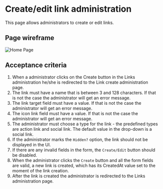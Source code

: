 # Create/edit link administration

This page allows administrators to create or edit links.

## Page wireframe

![Home Page](../assets/create-link.png)

## Acceptance criteria

1. When a administrator clicks on the Create button in the Links administration he/she is redirected to the Link create administration page.
2. The link must have a name that is between 3 and 128 characters. If that is not the case the administrator will get an error message.
3. The link target field must have a value. If that is not the case the administrator will get an error message.
4. The icon link field must have a value. If that is not the case the administrator will get an error message.
5. The administrator must choose a type for the link - the predefined types are action link and social link. The default value in the drop-down is a social link.
6. If the administrator marks the `Hidden?` option, the link should not be displayed in the UI.
7. If there are any invalid fields in the form, the `Create/Edit` button should be disabled.
8. When the administrator clicks the `Create` button and all the form fields are valid, a new link is created, which has its CreatedAt value set to the moment of the link creation.
9. After the link is created the administrator is redirected to the Links administration page.